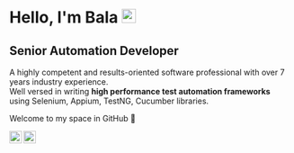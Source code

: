 # **Hello, I'm Bala** <img src="https://media.giphy.com/media/hvRJCLFzcasrR4ia7z/giphy.gif" width="25px">

## Senior Automation Developer

A highly competent and results-oriented software professional with over 7 years industry experience. 
</br>
Well versed in writing **high performance test automation frameworks** using Selenium, Appium, TestNG, Cucumber libraries.</p>

Welcome to my space in GitHub 🎉

<a href="https://www.linkedin.com/in/iambalabharathi/">
  <img align="left" alt="Balabharathi Jayaraman | LinkdeIN" width="22px" src="https://cdn.jsdelivr.net/npm/simple-icons@v3/icons/linkedin.svg" />
</a>
<a href="https://www.twitter.com/iambalabharathi/">
  <img align="left" alt="Balabharathi Jayaraman | LinkdeIN" width="22px" src="https://cdn.jsdelivr.net/npm/simple-icons@v3/icons/twitter.svg" />
</a>
